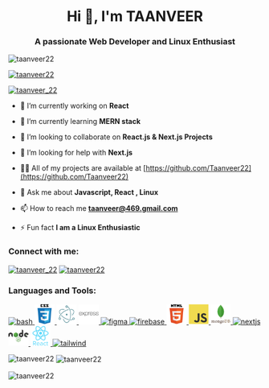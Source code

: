 <h1 align="center">Hi 👋, I'm TAANVEER</h1>
<h3 align="center">A passionate Web Developer and Linux Enthusiast</h3>

<p align="left"> <img src="https://komarev.com/ghpvc/?username=taanveer22&label=Profile%20views&color=0e75b6&style=flat" alt="taanveer22" /> </p>

<p align="left"> <a href="https://github.com/ryo-ma/github-profile-trophy"><img src="https://github-profile-trophy.vercel.app/?username=taanveer22" alt="taanveer22" /></a> </p>

<p align="left"> <a href="https://twitter.com/taanveer_22" target="blank"><img src="https://img.shields.io/twitter/follow/taanveer_22?logo=twitter&style=for-the-badge" alt="taanveer_22" /></a> </p>

- 🔭 I’m currently working on **React**

- 🌱 I’m currently learning **MERN stack**

- 👯 I’m looking to collaborate on **React.js & Next.js Projects**

- 🤝 I’m looking for help with **Next.js**

- 👨‍💻 All of my projects are available at [https://github.com/Taanveer22](https://github.com/Taanveer22)

- 💬 Ask me about **Javascript, React , Linux**

- 📫 How to reach me **taanveer@469.gmail.com**

- ⚡ Fun fact **I am a Linux Enthusiastic**

<h3 align="left">Connect with me:</h3>
<p align="left">
<a href="https://twitter.com/taanveer_22" target="blank"><img align="center" src="https://raw.githubusercontent.com/rahuldkjain/github-profile-readme-generator/master/src/images/icons/Social/twitter.svg" alt="taanveer_22" height="30" width="40" /></a>
<a href="https://linkedin.com/in/taanveer22" target="blank"><img align="center" src="https://raw.githubusercontent.com/rahuldkjain/github-profile-readme-generator/master/src/images/icons/Social/linked-in-alt.svg" alt="taanveer22" height="30" width="40" /></a>
</p>

<h3 align="left">Languages and Tools:</h3>
<p align="left"> <a href="https://www.gnu.org/software/bash/" target="_blank" rel="noreferrer"> <img src="https://www.vectorlogo.zone/logos/gnu_bash/gnu_bash-icon.svg" alt="bash" width="40" height="40"/> </a> <a href="https://www.w3schools.com/css/" target="_blank" rel="noreferrer"> <img src="https://raw.githubusercontent.com/devicons/devicon/master/icons/css3/css3-original-wordmark.svg" alt="css3" width="40" height="40"/> </a> <a href="https://www.electronjs.org" target="_blank" rel="noreferrer"> <img src="https://raw.githubusercontent.com/devicons/devicon/master/icons/electron/electron-original.svg" alt="electron" width="40" height="40"/> </a> <a href="https://expressjs.com" target="_blank" rel="noreferrer"> <img src="https://raw.githubusercontent.com/devicons/devicon/master/icons/express/express-original-wordmark.svg" alt="express" width="40" height="40"/> </a> <a href="https://www.figma.com/" target="_blank" rel="noreferrer"> <img src="https://www.vectorlogo.zone/logos/figma/figma-icon.svg" alt="figma" width="40" height="40"/> </a> <a href="https://firebase.google.com/" target="_blank" rel="noreferrer"> <img src="https://www.vectorlogo.zone/logos/firebase/firebase-icon.svg" alt="firebase" width="40" height="40"/> </a> <a href="https://www.w3.org/html/" target="_blank" rel="noreferrer"> <img src="https://raw.githubusercontent.com/devicons/devicon/master/icons/html5/html5-original-wordmark.svg" alt="html5" width="40" height="40"/> </a> <a href="https://developer.mozilla.org/en-US/docs/Web/JavaScript" target="_blank" rel="noreferrer"> <img src="https://raw.githubusercontent.com/devicons/devicon/master/icons/javascript/javascript-original.svg" alt="javascript" width="40" height="40"/> </a> <a href="https://www.mongodb.com/" target="_blank" rel="noreferrer"> <img src="https://raw.githubusercontent.com/devicons/devicon/master/icons/mongodb/mongodb-original-wordmark.svg" alt="mongodb" width="40" height="40"/> </a> <a href="https://nextjs.org/" target="_blank" rel="noreferrer"> <img src="https://cdn.worldvectorlogo.com/logos/nextjs-2.svg" alt="nextjs" width="40" height="40"/> </a> <a href="https://nodejs.org" target="_blank" rel="noreferrer"> <img src="https://raw.githubusercontent.com/devicons/devicon/master/icons/nodejs/nodejs-original-wordmark.svg" alt="nodejs" width="40" height="40"/> </a> <a href="https://reactjs.org/" target="_blank" rel="noreferrer"> <img src="https://raw.githubusercontent.com/devicons/devicon/master/icons/react/react-original-wordmark.svg" alt="react" width="40" height="40"/> </a> <a href="https://tailwindcss.com/" target="_blank" rel="noreferrer"> <img src="https://www.vectorlogo.zone/logos/tailwindcss/tailwindcss-icon.svg" alt="tailwind" width="40" height="40"/> </a> </p>

<p><img align="left" src="https://github-readme-stats.vercel.app/api/top-langs?username=taanveer22&show_icons=true&locale=en&layout=compact" alt="taanveer22" /></p>

<p>&nbsp;<img align="center" src="https://github-readme-stats.vercel.app/api?username=taanveer22&show_icons=true&locale=en" alt="taanveer22" /></p>

<p><img align="center" src="https://github-readme-streak-stats.herokuapp.com/?user=taanveer22&" alt="taanveer22" /></p>

